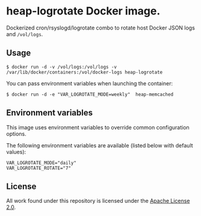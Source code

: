 # heap-logrotate Docker image.

Dockerized cron/rsyslogd/logrotate combo to rotate host Docker JSON logs and
`/vol/logs`.

## Usage

```
$ docker run -d -v /vol/logs:/vol/logs -v /var/lib/docker/containers:/vol/docker-logs heap-logrotate 
```

You can pass environment variables when launching the container:
```
$ docker run -d -e "VAR_LOGROTATE_MODE=weekly"  heap-memcached
```

## Environment variables

This image uses environment variables to override common configuration options.

The following environment variables are available (listed below with default
values):

```
VAR_LOGROTATE_MODE="daily"
VAR_LOGROTATE_ROTATE="7"
```

## License

All work found under this repository is licensed under the [Apache
License 2.0](LICENSE).

